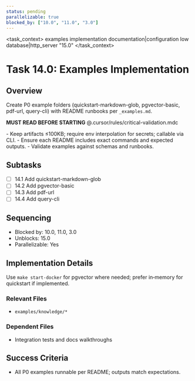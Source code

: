 ```yaml
---
status: pending
parallelizable: true
blocked_by: ["10.0", "11.0", "3.0"]
---
```


<task_context>
<domain>examples</domain>
<type>implementation</type>
<scope>documentation|configuration</scope>
<complexity>low</complexity>
<dependencies>database|http_server</dependencies>
<unblocks>"15.0"</unblocks>
</task_context>

# Task 14.0: Examples Implementation

## Overview

Create P0 example folders (quickstart-markdown-glob, pgvector-basic, pdf-url, query-cli) with README runbooks per `_examples.md`.

<import>**MUST READ BEFORE STARTING** @.cursor/rules/critical-validation.mdc</import>

<requirements>
- Keep artifacts ≤100KB; require env interpolation for secrets; callable via CLI.
- Ensure each README includes exact commands and expected outputs.
- Validate examples against schemas and runbooks.
</requirements>

## Subtasks

- [ ] 14.1 Add quickstart-markdown-glob
- [ ] 14.2 Add pgvector-basic
- [ ] 14.3 Add pdf-url
- [ ] 14.4 Add query-cli

## Sequencing

- Blocked by: 10.0, 11.0, 3.0
- Unblocks: 15.0
- Parallelizable: Yes

## Implementation Details

Use `make start-docker` for pgvector where needed; prefer in‑memory for quickstart if implemented.

### Relevant Files

- `examples/knowledge/*`

### Dependent Files

- Integration tests and docs walkthroughs

## Success Criteria

- All P0 examples runnable per README; outputs match expectations.
